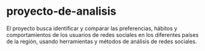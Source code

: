# proyecto-de-analisis
El proyecto busca identificar y comparar las preferencias, hábitos y comportamientos de los usuarios de redes sociales en los diferentes países de la región, usando herramientas y métodos de análisis de redes sociales.
